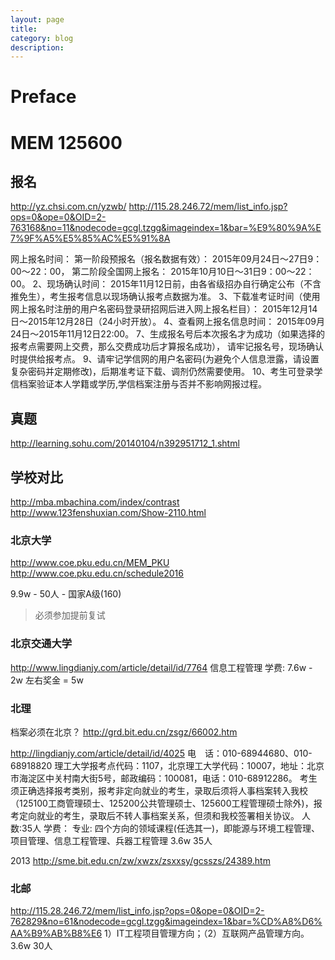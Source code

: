 ```yaml
---
layout: page
title:	
category: blog
description: 
---
```

# Preface


# MEM 125600

## 报名
http://yz.chsi.com.cn/yzwb/
http://115.28.246.72/mem/list_info.jsp?ops=0&ope=0&OID=2-763168&no=11&nodecode=gcgl.tzgg&imageindex=1&bar=%E9%80%9A%E7%9F%A5%E5%85%AC%E5%91%8A

网上报名时间：
	第一阶段预报名（报名数据有效）：
		2015年09月24日～27日9：00～22：00，
	第二阶段全国网上报名：
		2015年10月10日～31日9：00～22：00。
2、现场确认时间：
	2015年11月12日前，由各省级招办自行确定公布（不含推免生），考生报考信息以现场确认报考点数据为准。
3、下载准考证时间（使用网上报名时注册的用户名密码登录研招网后进入网上报名栏目）：
	2015年12月14日～2015年12月28日（24小时开放）。
4、查看网上报名信息时间：
	2015年09月24日～2015年11月12日22:00。
7、生成报名号后本次报名才为成功（如果选择的报考点需要网上交费，那么交费成功后才算报名成功），
	请牢记报名号，现场确认时提供给报考点。
9、请牢记学信网的用户名密码(为避免个人信息泄露，请设置复杂密码并定期修改)，后期准考证下载、调剂仍然需要使用。
10、考生可登录学信档案验证本人学籍或学历,学信档案注册与否并不影响网报过程。 

## 真题
http://learning.sohu.com/20140104/n392951712_1.shtml

## 学校对比
http://mba.mbachina.com/index/contrast
http://www.123fenshuxian.com/Show-2110.html

### 北京大学
http://www.coe.pku.edu.cn/MEM_PKU
http://www.coe.pku.edu.cn/schedule2016

9.9w - 50人 - 国家A级(160)

> 必须参加提前复试

### 北京交通大学
http://www.lingdianjy.com/article/detail/id/7764
信息工程管理
学费: 7.6w - 2w 左右奖金 = 5w

### 北理
档案必须在北京？
http://grd.bit.edu.cn/zsgz/66002.htm

http://lingdianjy.com/article/detail/id/4025
电　话：010-68944680、010-68918820
理工大学报考点代码：1107，北京理工大学代码：10007，地址：北京市海淀区中关村南大街5号，邮政编码：100081，电话：010-68912286。
考生须正确选择报考类别，报考非定向就业的考生，录取后须将人事档案转入我校（125100工商管理硕士、125200公共管理硕士、125600工程管理硕士除外)，报考定向就业的考生，录取后不转人事档案关系，但须和我校签署相关协议。
人数:35人
学费：
专业:
四个方向的领域课程(任选其一)，即能源与环境工程管理、项目管理、信息工程管理、兵器工程管理
3.6w 35人

2013
http://sme.bit.edu.cn/zw/xwzx/zsxxsy/gcsszs/24389.htm

### 北邮
http://115.28.246.72/mem/list_info.jsp?ops=0&ope=0&OID=2-762829&no=61&nodecode=gcgl.tzgg&imageindex=1&bar=%CD%A8%D6%AA%B9%AB%B8%E6
1）IT工程项目管理方向；（2）互联网产品管理方向。
3.6w 30人

